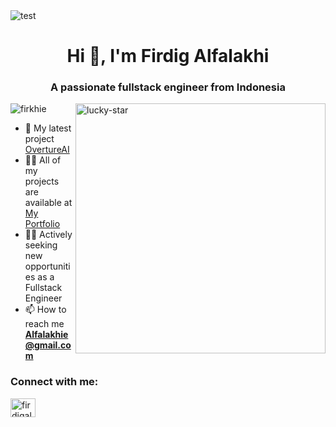 <img src="https://i.imgur.com/mBOLoZc.gif" alt="test" /> 
<h1 align="center">Hi 👋, I'm Firdig Alfalakhi</h1>
<h3 align="center">A passionate fullstack engineer from Indonesia</h3>
<img align="right" alt="lucky-star" width="400" src="https://media.tenor.com/2PB70c2DvQkAAAAC/lucky-star-anime.gif">

<p align="left"> <img src="https://komarev.com/ghpvc/?username=firkhie&label=Profile%20views&color=0e75b6&style=flat" alt="firkhie" /> </p>

- 🔭 My latest project [OvertureAI](https://overtureai.catco.uno/)
- 👨‍💻 All of my projects are available at [My Portfolio](https://alfalakhi.catco.uno/)
- 🧑‍💼 Actively seeking new opportunities as a Fullstack Engineer
- 📫 How to reach me **Alfalakhie@gmail.com**

<h3 align="left">Connect with me:</h3>
<p align="left">
<a href="https://linkedin.com/in/firdigalfalakhi" target="blank"><img align="center" src="https://raw.githubusercontent.com/rahuldkjain/github-profile-readme-generator/master/src/images/icons/Social/linked-in-alt.svg" alt="firdigalfalakhi" height="30" width="40" /></a>
</p>
